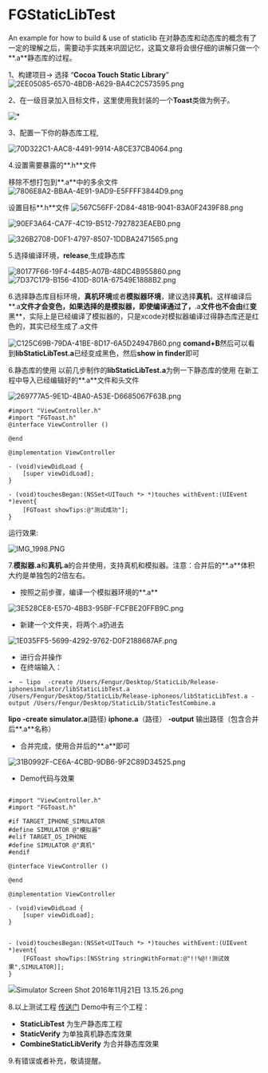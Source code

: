 # FGStaticLibTest
An example for how to build &amp; use of staticlib
在对静态库和动态库的概念有了一定的理解之后，需要动手实践来巩固记忆，这篇文章将会很仔细的讲解只做一个**.a**静态库的过程。

1、构建项目-> 选择 “**Cocoa Touch Static Library**”
![2EE05085-6570-4BDB-A629-BA4C2C573595.png](http://upload-images.jianshu.io/upload_images/1155603-3affcad284bbfb0d.png?imageMogr2/auto-orient/strip%7CimageView2/2/w/1240)

2、在一级目录加入目标文件，这里使用我封装的一个**Toast**类做为例子。

![*](http://upload-images.jianshu.io/upload_images/1155603-be3547f8ac743acb.png?imageMogr2/auto-orient/strip%7CimageView2/2/w/1240)

3、配置一下你的静态库工程,

![70D322C1-AAC8-4491-9914-A8CE37CB4064.png](http://upload-images.jianshu.io/upload_images/1155603-922a6c886193a613.png?imageMogr2/auto-orient/strip%7CimageView2/2/w/1240)

4.设置需要暴露的**.h**文件

移除不想打包到**.a**中的多余文件
![7806E8A2-BBAA-4E91-9AD9-E5FFFF3844D9.png](http://upload-images.jianshu.io/upload_images/1155603-9c4485ae3d5c98fe.png?imageMogr2/auto-orient/strip%7CimageView2/2/w/1240)

设置目标**.h**文件
![567C56FF-2D84-481B-9041-83A0F2439F88.png](http://upload-images.jianshu.io/upload_images/1155603-f33a12101ed47982.png?imageMogr2/auto-orient/strip%7CimageView2/2/w/1240)


![90EF3A64-CA7F-4C19-B512-7927823EAEB0.png](http://upload-images.jianshu.io/upload_images/1155603-5d97b211e9e31f56.png?imageMogr2/auto-orient/strip%7CimageView2/2/w/1240)

![326B2708-D0F1-4797-8507-1DDBA2471565.png](http://upload-images.jianshu.io/upload_images/1155603-0cf89e083f259c16.png?imageMogr2/auto-orient/strip%7CimageView2/2/w/1240)

5.选择编译环境，**release**,生成静态库

![80177F66-19F4-44B5-A07B-48DC4B955860.png](http://upload-images.jianshu.io/upload_images/1155603-cdf7b1afa8fa8cb6.png?imageMogr2/auto-orient/strip%7CimageView2/2/w/1240)
![7D37C179-B156-410D-801A-67549E1888B2.png](http://upload-images.jianshu.io/upload_images/1155603-4751dc7e586f8a0f.png?imageMogr2/auto-orient/strip%7CimageView2/2/w/1240)

6.选择静态库目标环境，**真机环境**或者**模拟器环境**，建议选择**真机**，这样编译后**.a**文件才会变色，如果选择的是模拟器，即使编译通过了，**.a**文件也不会由**红**变**黑**，实际上是已经编译了模拟器的，只是xcode对模拟器编译过得静态库还是红色的，其实已经生成了.a文件

![
![C125C69B-79DA-41BE-8D17-6A5D24947B60.png](http://upload-images.jianshu.io/upload_images/1155603-1d76392835d4e7bc.png?imageMogr2/auto-orient/strip%7CimageView2/2/w/1240)
](http://upload-images.jianshu.io/upload_images/1155603-7d494547320cd90e.png?imageMogr2/auto-orient/strip%7CimageView2/2/w/1240)
**comand+B**然后可以看到**libStaticLibTest.a**已经变成黑色，然后**show in finder**即可

6.静态库的使用
以前几步制作的**libStaticLibTest.a**为例一下静态库的使用
在新工程中导入已经编辑好的**.a**文件和头文件

![269777A5-9E1D-4BA0-A53E-D6685067F63B.png](http://upload-images.jianshu.io/upload_images/1155603-bf1c341903aadda9.png?imageMogr2/auto-orient/strip%7CimageView2/2/w/1240)

```
#import "ViewController.h"
#import "FGToast.h"
@interface ViewController ()

@end

@implementation ViewController

- (void)viewDidLoad {
    [super viewDidLoad];
}

- (void)touchesBegan:(NSSet<UITouch *> *)touches withEvent:(UIEvent *)event{
    [FGToast showTips:@"测试成功"];
}

```
运行效果:


![IMG_1998.PNG](http://upload-images.jianshu.io/upload_images/1155603-a7c4e089ff10a27a.PNG?imageMogr2/auto-orient/strip%7CimageView2/2/w/1240)

7.**模拟器.a**和**真机.a**的合并使用，支持真机和模拟器。注意：合并后的**.a**体积大约是单独包的2倍左右。
- 按照之前步骤，编译一个模拟器环境的**.a**

![3E528CE8-E570-4BB3-95BF-FCFBE20FFB9C.png](http://upload-images.jianshu.io/upload_images/1155603-25fd97872a91257c.png?imageMogr2/auto-orient/strip%7CimageView2/2/w/1240)

- 新建一个文件夹，将两个.a扔进去

![1E035FF5-5699-4292-9762-D0F2188687AF.png](http://upload-images.jianshu.io/upload_images/1155603-6ca49d6b413067e5.png?imageMogr2/auto-orient/strip%7CimageView2/2/w/1240)

- 进行合并操作
 - 在终端输入：

```
➜  ~ lipo  -create /Users/Fengur/Desktop/StaticLib/Release-iphonesimulator/libStaticLibTest.a /Users/Fengur/Desktop/StaticLib/Release-iphoneos/libStaticLibTest.a -output /Users/Fengur/Desktop/StaticLib/StaticTestCombine.a 
```
**lipo -create** **simulator.a**(路径) **iphone.a**（路径） **-output** 输出路径（包含合并后**.a**名称）
- 合并完成，使用合并后的**.a**即可

![31B0992F-CE6A-4CBD-9DB6-9F2C89D34525.png](http://upload-images.jianshu.io/upload_images/1155603-bbd1238b1a597864.png?imageMogr2/auto-orient/strip%7CimageView2/2/w/1240)
- Demo代码与效果

```

#import "ViewController.h"
#import "FGToast.h"

#if TARGET_IPHONE_SIMULATOR
#define SIMULATOR @"模拟器"
#elif TARGET_OS_IPHONE
#define SIMULATOR @"真机"
#endif

@interface ViewController ()

@end

@implementation ViewController

- (void)viewDidLoad {
    [super viewDidLoad];
}


- (void)touchesBegan:(NSSet<UITouch *> *)touches withEvent:(UIEvent *)event{
    [FGToast showTips:[NSString stringWithFormat:@"!!%@!!测试效果",SIMULATOR]];
}

```

![Simulator Screen Shot 2016年11月21日 13.15.26.png](http://upload-images.jianshu.io/upload_images/1155603-c71ada2de300a85d.png?imageMogr2/auto-orient/strip%7CimageView2/2/w/1240)

8.以上测试工程 [传送门](https://github.com/Fengur/FGStaticLibTest) Demo中有三个工程：
-  **StaticLibTest** 为生产静态库工程
- **StaticVerify** 为单独真机静态库效果
- **CombineStaticLibVerify** 为合并静态库效果

9.有错误或者补充，敬请提醒。
